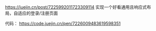 https://juejin.cn/post/7225992011723309114
实现一个好看通用且响应式布局，自适应的登录/注册页面

代码：
https://code.juejin.cn/pen/7226009483619598351